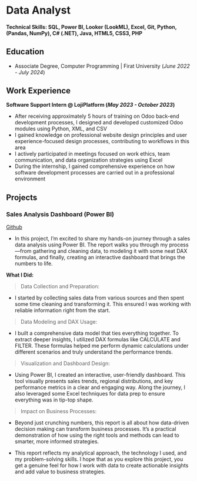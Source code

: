 # Data Analyst

#### Technical Skills: SQL, Power BI, Looker (LookML), Excel, Git, Python, (Pandas, NumPy), C# (.NET), Java, HTML5, CSS3, PHP

## Education
- Associate Degree, Computer Programming | Firat University (_June 2022 - July 2024_)

## Work Experience
**Software Support Intern @ LojiPlatform (_May 2023 - October 2023_)**
- After receiving approximately 5 hours of training on Odoo back-end development processes, I designed and developed customized Odoo modules using Python, XML, and CSV
- I gained knowledge on professional website design principles and user experience-focused design processes, contributing to workflows in this area
- I actively participated in meetings focused on work ethics, team communication, and data organization strategies using Excel
- During the internship, I gained comprehensive experience on how software development processes are carried out in a professional environment

## Projects
### Sales Analysis Dashboard (Power BI)
[Github](https://github.com/enskose/Power-BI-Analysis/tree/main)

- In this project, I’m excited to share my hands-on journey through a sales data analysis using Power BI. The report walks you through my process—from gathering and cleaning data, to modeling it with some neat DAX formulas, and finally, creating an interactive dashboard that brings the numbers to life.

**What I Did:**

> Data Collection and Preparation:
- I started by collecting sales data from various sources and then spent some time cleaning and transforming it. This ensured I was working with reliable information right from the start.

> Data Modeling and DAX Usage:
- I built a comprehensive data model that ties everything together. To extract deeper insights, I utilized DAX formulas like CALCULATE and FILTER. These formulas helped me perform dynamic calculations under different scenarios and truly understand the performance trends.

> Visualization and Dashboard Design:
- Using Power BI, I created an interactive, user-friendly dashboard. This tool visually presents sales trends, regional distributions, and key performance metrics in a clear and engaging way. Along the journey, I also leveraged some Excel techniques for data prep to ensure everything was in tip-top shape.

> Impact on Business Processes:
- Beyond just crunching numbers, this report is all about how data-driven decision making can transform business processes. It’s a practical demonstration of how using the right tools and methods can lead to smarter, more informed strategies.

- This report reflects my analytical approach, the technology I used, and my problem-solving skills. I hope that as you explore this project, you get a genuine feel for how I work with data to create actionable insights and add value to business strategies.

